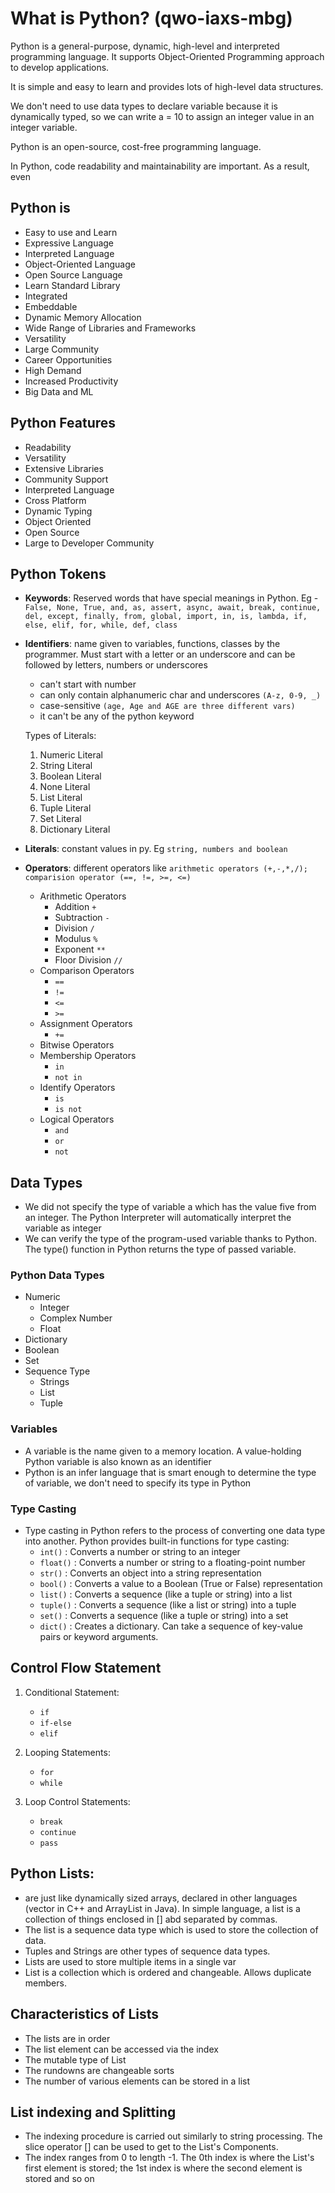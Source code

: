 # What is Python? (qwo-iaxs-mbg)

Python is a general-purpose, dynamic, high-level and interpreted programming
language. It supports Object-Oriented Programming approach to develop
applications.

It is simple and easy to learn and provides lots of high-level data structures.

We don't need to use data types to declare variable because it is dynamically
typed, so we can write a = 10 to assign an integer value in an integer
variable.

Python is an open-source, cost-free programming language.

In Python, code readability and maintainability are important. As a result, even

## Python is

- Easy to use and Learn
- Expressive Language
- Interpreted Language
- Object-Oriented Language
- Open Source Language
- Learn Standard Library
- Integrated
- Embeddable
- Dynamic Memory Allocation
- Wide Range of Libraries and Frameworks
- Versatility
- Large Community
- Career Opportunities
- High Demand
- Increased Productivity
- Big Data and ML

## Python Features

- Readability
- Versatility
- Extensive Libraries
- Community Support
- Interpreted Language
- Cross Platform
- Dynamic Typing
- Object Oriented
- Open Source
- Large to Developer Community

## Python Tokens

- **Keywords**: Reserved words that have special meanings in Python. Eg -
  `False, None, True, and, as, assert, async, await, break, continue, del, except, finally, from, global, import, in, is, lambda, if, else, elif, for, while, def, class`
- **Identifiers**: name given to variables, functions, classes by the
  programmer. Must start with a letter or an underscore and can be followed by
  letters, numbers or underscores

  - can't start with number
  - can only contain alphanumeric char and underscores `(A-z, 0-9, _)`
  - case-sensitive `(age, Age and AGE are three different vars)`
  - it can't be any of the python keyword

  Types of Literals:

  1. Numeric Literal
  2. String Literal
  3. Boolean Literal
  4. None Literal
  5. List Literal
  6. Tuple Literal
  7. Set Literal
  8. Dictionary Literal

- **Literals**: constant values in py. Eg `string, numbers and boolean`
- **Operators**: different operators like
  `arithmetic operators (+,-,*,/); comparision operator (==, !=, >=, <=)`
  - Arithmetic Operators
    - Addition `+`
    - Subtraction `-`
    - Division `/`
    - Modulus `%`
    - Exponent `**`
    - Floor Division `//`
  - Comparison Operators
    - `==`
    - `!=`
    - `<=`
    - `>=`
  - Assignment Operators
    - `+=`
  - Bitwise Operators
  - Membership Operators
    - `in`
    - `not in`
  - Identify Operators
    - `is`
    - `is not`
  - Logical Operators
    - `and`
    - `or`
    - `not`

## Data Types

- We did not specify the type of variable a which has the value five from an
  integer. The Python Interpreter will automatically interpret the variable as
  integer
- We can verify the type of the program-used variable thanks to Python. The
  type() function in Python returns the type of passed variable.

### Python Data Types

- Numeric
  - Integer
  - Complex Number
  - Float
- Dictionary
- Boolean
- Set
- Sequence Type
  - Strings
  - List
  - Tuple

### Variables

- A variable is the name given to a memory location. A value-holding Python
  variable is also known as an identifier
- Python is an infer language that is smart enough to determine the type of
  variable, we don't need to specify its type in Python

### Type Casting

- Type casting in Python refers to the process of converting one data type into
  another. Python provides built-in functions for type casting:
  - `int()` : Converts a number or string to an integer
  - `float()` : Converts a number or string to a floating-point number
  - `str()` : Converts an object into a string representation
  - `bool()` : Converts a value to a Boolean (True or False) representation
  - `list()` : Converts a sequence (like a tuple or string) into a list
  - `tuple()` : Converts a sequence (like a list or string) into a tuple
  - `set()` : Converts a sequence (like a tuple or string) into a set
  - `dict()` : Creates a dictionary. Can take a sequence of key-value pairs or
    keyword arguments.

## Control Flow Statement

1. Conditional Statement:

   - `if`
   - `if-else`
   - `elif`

2. Looping Statements:

   - `for`
   - `while`

3. Loop Control Statements:
   - `break`
   - `continue`
   - `pass`

## Python Lists:
  - are just like dynamically sized arrays, declared in other languages (vector in C++ and ArrayList in Java). In simple language, a list is a collection of things enclosed in [] abd separated by commas.
  - The list is a sequence data type which is used to store the collection of data.
  - Tuples and Strings are other types of sequence data types.
  - Lists are used to store multiple items in a single var
  - List is a collection which is ordered and changeable. Allows duplicate members.

## Characteristics of Lists
  - The lists are in order
  - The list element can be accessed via the index
  - The mutable type of List
  - The rundowns are changeable sorts
  - The number of various elements can be stored in a list

## List indexing and Splitting
  - The indexing procedure is carried out similarly to string processing. The slice operator [] can be used to get to the List's Components.
  - The index ranges from 0 to length -1. The 0th index is where the List's first element is stored; the 1st index is where the second element is stored and so on